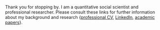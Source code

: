 Thank you for stopping by. I am a quantitative social scientist and professional researcher. Please consult these links for further information about my background and research {[professional CV](https://docs.google.com/document/d/1EBOFqwpVJmru1YSaWGDKdGO4z1VfL8UwjAbhqCqddyQ/edit?tab=t.0), [LinkedIn](https://www.linkedin.com/in/micah-gell-redman/), [academic papers](https://scholar.google.com/citations?user=6KLv8dEAAAAJ&hl=en)}.
